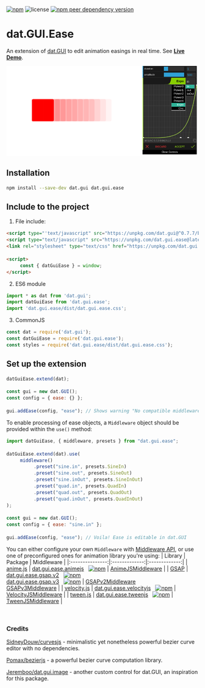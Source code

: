 [![npm](https://img.shields.io/npm/v/dat.gui.ease)](https://www.npmjs.com/package/dat.gui.ease) ![license](https://img.shields.io/npm/l/dat.gui.ease) [![npm peer dependency version](https://img.shields.io/npm/dependency-version/dat.gui.ease/peer/dat.gui)](https://www.npmjs.com/package/dat.gui)

# dat.GUI.Ease

An extension of [dat.GUI](https://github.com/dataarts/dat.gui) to edit animation easings in real time. See **[Live Demo](https://codepen.io/nowan-the-vuer/pen/xxXaqor)**.

![Extension preview](https://raw.githubusercontent.com/Nowan/dat.gui.ease/master/docs/images/panel-preview.png)

## Installation
```bash
npm install --save-dev dat.gui dat.gui.ease
```
## Include to the project
1. File include:
```html
<script type="'text/javascript" src="https://unpkg.com/dat.gui@^0.7.7/build/dat.gui.min.js"></script>
<script type="text/javascript" src="https://unpkg.com/dat.gui.ease@latest/dist/dat.gui.ease.min.js"></script><!-- adds 'datGuiEase' global variable -->
<link rel="stylesheet" type="text/css" href="https://unpkg.com/dat.gui.ease@latest/dist/dat.gui.ease.css">

<script>
     const { datGuiEase } = window;
</script>
```
2. ES6 module
```javascript
import * as dat from 'dat.gui';
import datGuiEase from 'dat.gui.ease';
import 'dat.gui.ease/dist/dat.gui.ease.css';
```


3. CommonJS
```javascript
const dat = require('dat.gui');
const datGuiEase = require('dat.gui.ease');
const styles = require('dat.gui.ease/dist/dat.gui.ease.css');
```

## Set up the extension
```javascript
datGuiEase.extend(dat);

const gui = new dat.GUI();
const config = { ease: {} };

gui.addEase(config, "ease"); // Shows warning "No compatible middleware found"
```

To enable processing of ease objects, a `Middleware` object should be provided within the `use()` method:
```javascript
import datGuiEase, { middleware, presets } from "dat.gui.ease";

datGuiEase.extend(dat).use(
     middleware()
          .preset("sine.in", presets.SineIn)
          .preset("sine.out", presets.SineOut)
          .preset("sine.inOut", presets.SineInOut)
          .preset("quad.in", presets.QuadIn)
          .preset("quad.out", presets.QuadOut)
          .preset("quad.inOut", presets.QuadInOut)
);

const gui = new dat.GUI();
const config = { ease: "sine.in" };

gui.addEase(config, "ease"); // Voila! Ease is editable in dat.GUI
```
You can either configure your own `Middleware` with [Middleware API](https://github.com/Nowan/dat.gui.ease/tree/master/packages/core#setUpMiddlewares), or use one of preconfigured ones for animation library you're using:
| Library        | Package   | Middleware   |
|:---------------:|:-------------:|:-------------:|
| [anime.js](https://animejs.com/)  | [dat.gui.ease.animejs](https://www.npmjs.com/package/dat.gui.ease.animejs)&nbsp;&nbsp;&nbsp;[![npm](https://img.shields.io/npm/v/dat.gui.ease.animejs)](https://www.npmjs.com/package/dat.gui.ease.animejs) | [AnimeJSMiddleware](https://github.com/Nowan/dat.gui.ease/tree/master/packages/animejs) |
| [GSAP](https://greensock.com/)  | [dat.gui.ease.gsap.v2](https://www.npmjs.com/package/dat.gui.ease.gsap.v2)&nbsp;&nbsp;&nbsp;[![npm](https://img.shields.io/npm/v/dat.gui.ease.gsap.v2)](https://www.npmjs.com/package/dat.gui.ease.gsap.v2)<br>[dat.gui.ease.gsap.v3](https://www.npmjs.com/package/dat.gui.ease.gsap.v3)&nbsp;&nbsp;&nbsp;[![npm](https://img.shields.io/npm/v/dat.gui.ease.gsap.v3)](https://www.npmjs.com/package/dat.gui.ease.gsap.v3) | [GSAPv2Middleware](https://github.com/Nowan/dat.gui.ease/tree/master/packages/gsap-v2)<br>[GSAPv3Middleware](https://github.com/Nowan/dat.gui.ease/tree/master/packages/gsap-v3) |
| [velocity.js](http://velocityjs.org/)  | [dat.gui.ease.velocityjs](https://www.npmjs.com/package/dat.gui.ease.velocityjs)&nbsp;&nbsp;&nbsp;[![npm](https://img.shields.io/npm/v/dat.gui.ease.velocityjs)](https://www.npmjs.com/package/dat.gui.ease.velocityjs) | [VelocityJSMiddleware](https://github.com/Nowan/dat.gui.ease/tree/master/packages/velocityjs) |
| [tween.js](http://tweenjs.github.io/tween.js/)  | [dat.gui.ease.tweenjs](https://www.npmjs.com/package/dat.gui.ease.tweenjs)&nbsp;&nbsp;&nbsp;[![npm](https://img.shields.io/npm/v/dat.gui.ease.tweenjs)](https://www.npmjs.com/package/dat.gui.ease.tweenjs) | [TweenJSMiddleware](https://github.com/Nowan/dat.gui.ease/tree/master/packages/tweenjs) |

<br>

### Credits

[SidneyDouw/curvesjs](https://github.com/SidneyDouw/curvesjs) - minimalistic yet nonetheless powerful bezier curve editor with no dependencies.

[Pomax/bezierjs](https://github.com/Pomax/bezierjs) - a powerful bezier curve computation library.

[Jeremboo/dat.gui.image](https://github.com/Jeremboo/dat.gui.image) - another custom control for dat.GUI, an inspiration for this package.
